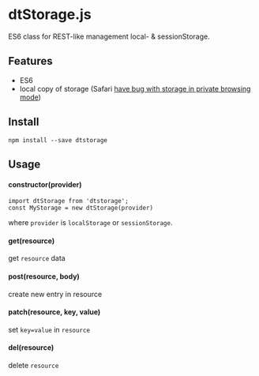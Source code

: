 # dtStorage.js

ES6 class for REST-like management local- & sessionStorage.

## Features
* ES6
* local copy of storage (Safari [have bug with storage in private browsing mode](http://stackoverflow.com/questions/14555347/html5-localstorage-error-with-safari-quota-exceeded-err-dom-exception-22-an))

## Install

    npm install --save dtstorage

## Usage
#### constructor(provider)

    import dtStorage from 'dtstorage';
    const MyStorage = new dtStorage(provider)

where `provider` is `localStorage` or `sessionStorage`.

#### get(resource)
get `resource` data

#### post(resource, body)
create new entry in resource

#### patch(resource, key, value)
set `key=value` in `resource`

#### del(resource)
delete `resource`
